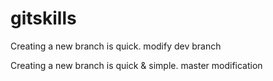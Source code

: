 # gitskills
Creating a new branch is quick.
modify dev branch

Creating a new branch is quick & simple. master modification
